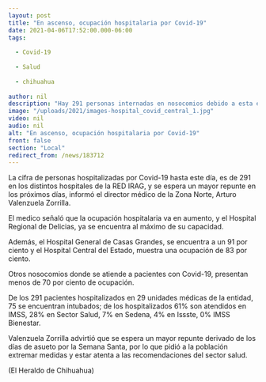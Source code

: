 ```yaml
---
layout: post
title: "En ascenso, ocupación hospitalaria por Covid-19"
date: 2021-04-06T17:52:00.000-06:00
tags:
  
  - Covid-19
  
  - Salud
  
  - chihuahua
  
author: nil
description: "Hay 291 personas internadas en nosocomios debido a esta enfermedad"
image: "/uploads/2021/images-hospital_covid_central_1.jpg"
video: nil
audio: nil
alt: "En ascenso, ocupación hospitalaria por Covid-19"
front: false
section: "Local"
redirect_from: /news/183712
---
```


La cifra de personas hospitalizadas por Covid-19 hasta este día, es de 291 en los distintos hospitales de la RED IRAG, y se espera un mayor repunte en los próximos días, informó el director médico de la Zona Norte, Arturo Valenzuela Zorrilla.

El medico señaló que la ocupación hospitalaria va en aumento, y el Hospital Regional de Delicias, ya se encuentra al máximo de su capacidad.

Además, el Hospital General de Casas Grandes, se encuentra a un 91 por ciento y el Hospital Central del Estado, muestra una ocupación de 83 por ciento.

Otros nosocomios donde se atiende a pacientes con Covid-19, presentan menos de 70 por ciento de ocupación.

De los 291 pacientes hospitalizados en 29 unidades médicas de la entidad, 75 se encuentran intubados; de los hospitalizados 61% son atendidos en IMSS, 28% en Sector Salud, 7% en Sedena, 4% en Issste, 0% IMSS Bienestar.

Valenzuela Zorrilla advirtió que se espera un mayor repunte derivado de los días de asueto por la Semana Santa, por lo que pidió a la población extremar medidas y estar atenta a las recomendaciones del sector salud.

(El Heraldo de Chihuahua)